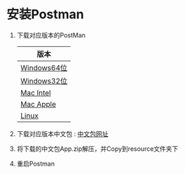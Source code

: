 # 安装Postman



1. 下载对应版本的PostMan

   | 版本                                                         |
   | ------------------------------------------------------------ |
   | [Windows64位](https://dl.pstmn.io/download/version/版本号/win64) |
   | [Windows32位](https://dl.pstmn.io/download/version/版本号/win32) |
   | [Mac Intel](https://dl.pstmn.io/download/version/版本号/osx_64) |
   | [Mac Apple](https://dl.pstmn.io/download/version/版本号/osx_arm64) |
   | [Linux](https://dl.pstmn.io/download/version/版本号/linux)   |

2. 下载对应版本中文包 : [中文包网址](https://github.com/hlmd/Postman-cn/releases)

3. 将下载的中文包App.zip解压，并Copy到resource文件夹下

4. 重启Postman